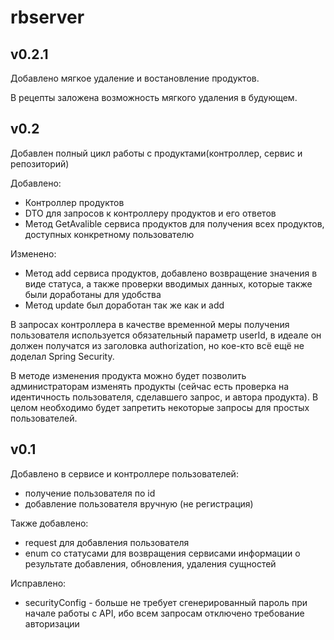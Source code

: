 # rbserver
## v0.2.1
Добавлено мягкое удаление и востановление продуктов.

В рецепты заложена возможность мягкого удаления в будующем.

## v0.2
Добавлен полный цикл работы с продуктами(контроллер, сервис и репозиторий)

Добавлено:
- Контроллер продуктов
- DTO для запросов к  контроллеру продуктов и его ответов
- Метод GetAvalible сервиса продуктов для получения всех продуктов, доступных конкретному пользователю

Изменено:
- Метод add сервиса продуктов, добавлено возвращение значения в виде статуса, а также проверки вводимых данных, которые также были доработаны для удобства
- Метод update был доработан так же как и add

В запросах контроллера в качестве временной меры получения пользователя используется обязательный параметр userId, в идеале он должен получатся из заголовка authorization, но кое-кто всё ещё не доделал 
Spring Security.

В методе изменения продукта можно будет позволить администраторам изменять продукты (сейчас есть проверка на идентичность пользователя, сделавшего запрос, и автора продукта). В целом необходимо будет запретить некоторые запросы для простых пользователей.

## v0.1

Добавлено в сервисе и контроллере пользователей:
- получение пользователя по id
- добавление пользователя вручную (не регистрация)

Также добавлено:
- request для добавления пользователя
- enum со статусами для возвращения сервисами информации о результате добавления, обновления, удаления сущностей

Исправлено:
- securityConfig - больше не требует сгенерированный пароль при начале работы с API, ибо всем запросам отключено требование авторизации
